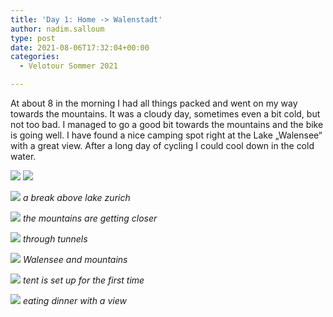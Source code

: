 ```yaml
---
title: 'Day 1: Home -> Walenstadt'
author: nadim.salloum
type: post
date: 2021-08-06T17:32:04+00:00
categories:
  - Velotour Sommer 2021

---
```

At about 8 in the morning I had all things packed and went on my way towards the mountains. It was a cloudy day, sometimes even a bit cold, but not too bad. I managed to go a good bit towards the mountains and the bike is going well. I have found a nice camping spot right at the Lake „Walensee“ with a great view. After a long day of cycling I could cool down in the cold water.

![](/images/day-1-home-walenstadt1.jpeg)
![](/images/day-1-home-walenstadt7.jpeg)

![](/images/day-1-home-walenstadt3.jpeg)
*a break above lake zurich*

![](/images/day-1-home-walenstadt2.jpeg)
*the mountains are getting closer*

![](/images/day-1-home-walenstadt5.jpeg)
*through tunnels*

![](/images/day-1-home-walenstadt6.jpeg)
*Walensee and mountains*

![](/images/day-1-home-walenstadt4.jpeg)
*tent is set up for the first time*

![](/images/day-1-home-walenstadt8.jpeg)
*eating dinner with a view*